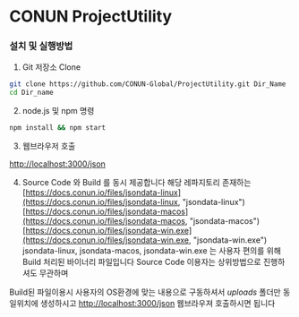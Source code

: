 # CONUN ProjectUtility

### 설치 및 실행방법 

1. Git 저장소 Clone

```bash
git clone https://github.com/CONUN-Global/ProjectUtility.git Dir_Name
cd Dir_name
```
2. node.js 및 npm 명령

```bash
npm install && npm start
```

3. 웹브라우저 호출 

[http://localhost:3000/json](http://localhost:3000/json, "ProjectUtility")


4. Source Code 와 Build 를 동시 제공합니다
해당 레파지토리 존재하는 
[https://docs.conun.io/files/jsondata-linux](https://docs.conun.io/files/jsondata-linux, "jsondata-linux")
[https://docs.conun.io/files/jsondata-macos](https://docs.conun.io/files/jsondata-macos, "jsondata-macos")
[https://docs.conun.io/files/jsondata-win.exe](https://docs.conun.io/files/jsondata-win.exe, "jsondata-win.exe")
jsondata-linux, jsondata-macos, jsondata-win.exe 는
사용자 편의를 위해 Build 처리된 바이너리 파일입니다
Source Code 이용자는 상위방법으로 진행하셔도 무관하며

Build된 파일이용시 사용자의 OS환경에 맞는 내용으로
구동하셔서 *uploads* 폴더만 동일위치에 생성하시고 
[http://localhost:3000/json](http://localhost:3000/json, "ProjectUtility")
웹브라우져 호출하시면 됩니다

